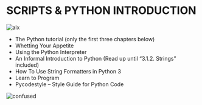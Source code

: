 # SCRIPTS & PYTHON INTRODUCTION

![alx](https://s3.amazonaws.com/intranet-projects-files/holbertonschool-higher-level_programming+/231/Flyingcircus_2.jpg)

- The Python tutorial (only the first three chapters below)
- Whetting Your Appetite
- Using the Python Interpreter
- An Informal Introduction to Python (Read up until “3.1.2. Strings” included)
- How To Use String Formatters in Python 3
- Learn to Program
- Pycodestyle – Style Guide for Python Code


![confused](https://content.techgig.com/thumb/msid-79425257,width-460,resizemode-4/Top-4-Python-concepts-that-beginner-programmers-are-confused-about.jpg?132269)

